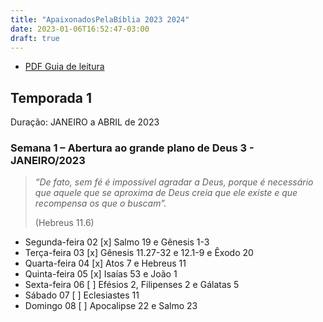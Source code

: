 ```yaml
---
title: "ApaixonadosPelaBíblia 2023 2024"
date: 2023-01-06T16:52:47-03:00
draft: true
---
```


- [PDF Guia de leitura](https://apaixonadospelabiblia.com.br/wp-content/uploads/2022/12/Plano_Leitura_da_Biblia.pdf?sender_ctype=automation&sender_campaign%5Boriginal%5D%5Bsuccess%5D=0&sender_campaign%5Boriginal%5D%5Bmessage%5D=invalid+input+provided+for+encode&sender_customer%5Boriginal%5D%5Bsuccess%5D=0&sender_customer%5Boriginal%5D%5Bmessage%5D=invalid+input+provided+for+encode)



## Temporada 1

Duração: JANEIRO a ABRIL de 2023

### Semana 1 – Abertura ao grande plano de Deus 3 - JANEIRO/2023

> *“De fato, sem fé é impossível agradar a Deus, porque é necessário que aquele que se aproxima de Deus creia que ele existe e que recompensa os que o buscam”.* 
>
> (Hebreus 11.6)

- Segunda-feira 02 [x] Salmo 19 e Gênesis 1-3 
- Terça-feira 03 [x]  Gênesis 11.27-32 e 12.1-9 e Êxodo 20 
- Quarta-feira 04 [x] Atos 7 e Hebreus 11 
- Quinta-feira 05 [x] Isaías 53 e João 1 
- Sexta-feira 06 [ ] Efésios 2, Filipenses 2 e Gálatas 5 
- Sábado 07 [ ] Eclesiastes 11
- Domingo 08 [ ] Apocalipse 22 e Salmo 23